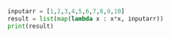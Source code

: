```python
inputarr = [1,2,3,4,5,6,7,8,9,10]
result = list(map(lambda x : x*x, inputarr))
print(result)
```



